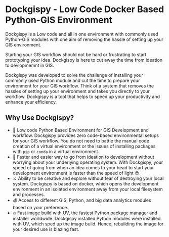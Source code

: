 
# Dockgispy - Low Code Docker Based Python-GIS Environment 

Dockgispy is a Low code and all in one environment with commonly used Python-GIS modules with one aim of removing the hassle of setting up your GIS environment. 

Starting your GIS workflow should not be hard or frustrating to start prototyping your idea. Dockgispy is here to cut away the time from ideation to devlopmemnt in GIS.

Dockgispy was developed to solve the challenge of installing your commonly used Python module and cut the time to prepare your environment for your GIS workflow. Think of a system that removes the hassles of setting up your environment and takes you directly to your workflow. Dockgispy is a tool that helps to speed up your productivity and enhance your efficiency.

## Why Use Dockgispy?
-    🫙 Low code Python Based Environment for GIS Development and workflow. Dockgispy provides zero code-based environmental setups for your GIS workflow. You do not need to battle the manual code creation of a virtual environment or the issues of installing packages with `pip` or `conda` in a virtual environment.  
- 🥰 Faster and easier way to go from ideation to development without worrying about your underlying operating system. With Dockgispy, your speed of going from when an idea comes to your head to start your development environment is faster than the speed of light 😉. 
- ⚔ Ability to be creative and explore without fear of destroying your local system. Dockgispy is based on docker, which opens the development environment in an isolated environment away from your local filesystem and processes.
- 💰 Access to different GIS, Python, and big data analytics modules based on your preference. 
- 🔥 Fast image build with  [UV](https://astral.sh/blog/uv), the fastest Python package manager and installer worldwide. Dockgispy installed Python modules were installed with UV, which sped up the image build. Hence, rebuilding the image for your desired use is blazing fast. 
